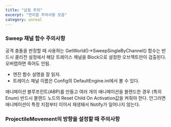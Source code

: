 ```yaml
---
title: "삽질 주의"
excerpt: "언리얼 주의사항 모음"
category: unreal
---
```


### Sweep 채널 함수 주의사항
공격 충돌을 판정할 때 사용하는 GetWorld()->SweepSingleByChannel() 함수는 반드시 콜리전 설정에서 해당 트레이스 채널을 Block으로 설정한 오브젝트만이 검출된다. 오버랩하면 죽어도 안됨.

* 엔진 함수 설명을 잘 읽자.
* 트레이스 채널 이름은 Config의 DefaultEngine.ini에서 볼 수 있다.

애니메이션 블루프린트(ABP)를 만들고 여러 개의 애니메이션을 블렌드한 경우
(특히 Enum) 반드시 블렌드 노드의 Reset Child On Activation값을 켜줘야 한다.
안그러면 애니메이션이 특정 지점부터 이어서 재생돼서 Notify가 일어나지 않는다.

### ProjectileMovement의 방향을 설정할 때 주의사항


<!--stackedit_data:
eyJoaXN0b3J5IjpbMTQ3Njk4Mjc1MSwtNTkyNzcwMzk4XX0=
-->